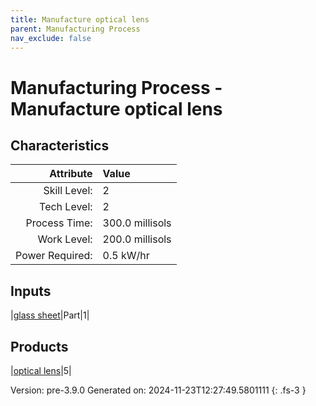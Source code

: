```yaml
---
title: Manufacture optical lens
parent: Manufacturing Process
nav_exclude: false
---
```

# Manufacturing Process - Manufacture optical lens


## Characteristics

| Attribute      | Value |
|--------:|:------|
|Skill Level:|2|
|Tech Level:|2|
|Process Time:|300.0 millisols|
|Work Level:|200.0 millisols|
|Power Required:|0.5 kW/hr|

## Inputs

|[glass sheet](../part/glass-sheet.html)|Part|1|

## Products

|[optical lens](../part/optical-lens.html)|5|


Version: pre-3.9.0 Generated on: 2024-11-23T12:27:49.5801111
{: .fs-3 }

